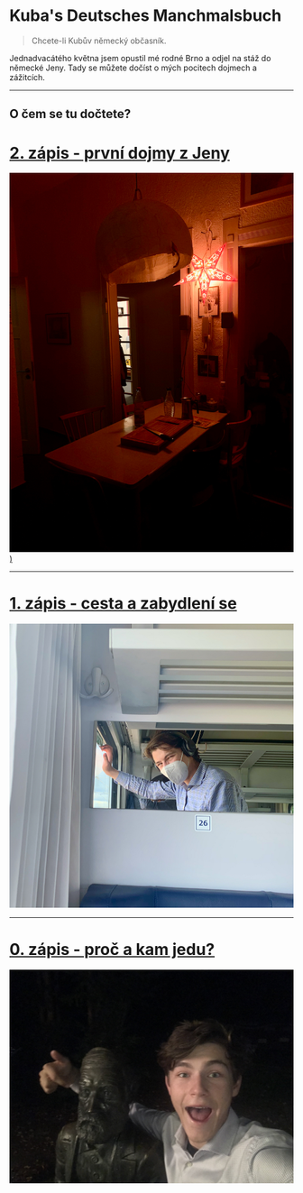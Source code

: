 # Kuba's Deutsches Manchmalsbuch
> Chcete-li Kubův německý občasník.

Jednadvacátého května jsem opustil mé rodné Brno a odjel na stáž do německé Jeny. Tady se můžete dočíst o mých pocitech dojmech a zážitcích. 

----

## O čem se tu dočtete?

# [2. zápis - první dojmy z Jeny](2/)
[![Červená hvězda prozařuje naši chodbu a jídelnu](2/hvezda.jpeg))](2/) <!-- možná doplnit `html` místo `md`-->

-----

# [1. zápis - cesta a zabydlení se](1/)
[![Kuba stepující v kupé](1/radost_z_cesty.jpeg)](1/) <!-- možná doplnit `html` místo `md`-->

----

# [0. zápis - proč a kam jedu?](0/)
[![Já a Ernst Abbe](0/ja_a_abbe.jpg)](0/) <!-- možná doplnit `html` místo `md`-->
